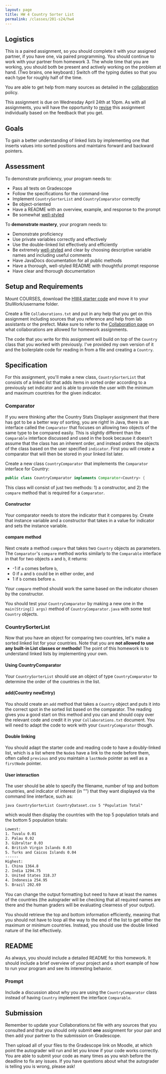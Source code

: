 ```yaml
---
layout: page
title: HW 4 Country Sorter List
permalink: /classes/201-s24/hw4
---
```


## Logistics
This is a paired assignment, so you should complete it with your assigned partner, if you have one, via paired programming. You should continue to work with your partner from homework 3. The whole time that you are working, you should both be present and actively working on the problem at hand. (Two brains, one keyboard.) Switch off the typing duties so that you each type for roughly half of the time.

You are able to get help from many sources as detailed in the [collaboration](collaboration) policy.

This assignment is due on Wednesday April 24th at 10pm. As with all assignments, you will have the opportunity to [revise](revision-process) this assignment individually based on the feedback that you get.

## Goals
To gain a better understanding of linked lists by implementing one that inserts values into sorted positions and maintains forward and backward pointers.

## Assessment
To demonstrate proficiency, your program needs to:

* Pass all tests on Gradescope
* Follow the specifications for the command-line
* Implement `CountrySorterList` and `CountryComparator` correctly
* Be object-oriented
* Have a README with an overview, example, and response to the prompt
* Be somewhat [well-styled](style-reference)

To **demonstrate mastery**, your program needs to:
* Demonstrate proficiency
* Use private variables correctly and effectively
* Use the double-linked list effectively and efficiently
* Be extremely [well-styled](style-reference) and clear by choosing descriptive variable names and including useful comments 
* Have JavaDocs documentation for all public methods
* Have a thorough, well-styled README with thoughtful prompt response
* Have clear and thorough documentation

## Setup and Requirements
Mount COURSES, download the [HW4 starter code](/classes/201-w24/HW4Starter.zip) and move it to your StuWork/username folder.

Create a file `Collaborations.txt` and put in any help that you get on this assignment including sources that you reference and help from lab assistants or the prefect. Make sure to refer to the [Collaboration page](collaboration) on what collaborations are allowed for homework assignments.

The code that you write for this assignment will build on top of the `Country` class that you worked with previously.
I've provided my own version of it and the boilerplate code for reading in from a file and creating a `Country`.

## Specification
For this assignment, you'll make a new class, `CountrySorterList` that consists of a linked list that adds items in sorted order according to a previously set indicator and is able to provide the user with the minimum and maximum countries for the given indicator. 

### Comparator
If you were thinking after the Country Stats Displayer assignment that there has got to be a better way of sorting, you are right! 
In Java, there is an interface called the `Comparator` that focuses on allowing two objects of the same type to be compared easily.
This is slightly different than the `Comparable` interface discussed and used in the book because it doesn't assume that the class has an inherent order, and instead orders the objects of the class based on the user specified `indicator`.
First you will create a comparator that will then be stored in your linked list later.

Create a new class `CountryComparator` that implements the `Comparator` interface for Country:
```java
public class CountryComparator implements Comparator<Country> {
```

This class will consist of just two methods: 1) a constructor, and 2) the `compare` method that is required for a `Comparator`.

#### Constructor
Your comparator needs to store the indicator that it compares by.
Create that instance variable and a constructor that takes in a value for indicator and sets the instance variable.

#### compare method
Next create a method `compare` that takes two `Country` objects as parameters. 
The `Comparator`'s `compare` method works similarly to the `Comparable` interface in that for two objects `a` and `b`, it returns:

*  -1 if `a` comes before `b`, 
* 0 if `a` and `b` could be in either order, and 
* 1 if `b` comes before `a`.

Your `compare` method should work the same based on the indicator chosen by the constructor. 

You should test your `CountryComparator` by making a new one in the `main(String[] args)` method of `CountryComparator.java` with some test `Country` objects.

### CountrySorterList
Now that you have an object for comparing two countries, let's make a sorted linked list for your countries.
Note that you are **not allowed to use any built-in List classes or methods!** The point of this homework is to understand linked lists by implementing your own.

#### Using CountryComparator
Your `CountrySorterList` should use an object of type `CountryComparator` to determine the order of the countries in the list.

#### add(Country newEntry)

You should create an `add` method that takes a `Country` object and puts it into the correct spot in the sorted list based on the comparator. 
The reading gives you a good start on this method and you can and should copy over the relevant code and credit it in your `Collaborations.txt` document.
You will need to adapt the code to work with your `CountryComparator` though.

#### Double linking

You should adapt the starter code and reading code to have a doubly-linked list, which is a list where the `Node`s have a link to the node before them, often called `previous` and you maintain a `lastNode` pointer as well as a `firstNode` pointer.

#### User interaction

The user should be able to specify the filename, number of top and bottom countries, and indicator of interest (in "") that they want displayed via the command line interface, such as:

```java CountrySorterList CountryDataset.csv 5 "Population Total"```

which would then display the countries with the top 5 population totals and the bottom 5 population totals:
```bash
Lowest:
1. Tuvalu 0.01
2. Palau 0.02
3. Gibraltar 0.03
4. British Virgin Islands 0.03
5. Turks and Caicos Islands 0.04
------
Highest:
1. China 1364.8
2. India 1294.75
3. United States 318.37
4. Indonesia 254.95
5. Brazil 202.69
```

You can change the output formatting but need to have at least the names of the countries (the autograder will be checking that all required names are there and the human graders will be evaluating clearness of your output).

You should retrieve the top and bottom information efficiently, meaning that you should not have to loop all the way to the end of the list to get either the maximum or minimum countries. 
Instead, you should use the double linked nature of the list effectively.

## README

As always, you should include a detailed README for this homework. 
It should include a brief overview of your project and a short example of how to run your program and see its interesting behavior.

### Prompt
Include a discussion about why you are using the `CountryComparator` class instead of having `Country` implement the interface `Comparable`.


## Submission
Remember to update your Collaborations.txt file with any sources that you consulted and that you should only submit **one** assignment for your pair and then add your partner to the submission on Gradescope.

Then upload all of your files to the Gradescope link on Moodle, at which point the autograder will run and let you know if your code works correctly. You are able to submit your code as many times as you wish before the deadline to fix any issues. If you have questions about what the autograder is telling you is wrong, please ask!